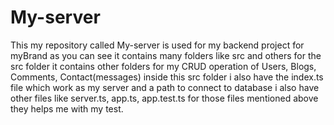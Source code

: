 # My-server
This my repository called My-server is used for my backend project for myBrand
as you can see it contains many folders like src and others
for the src folder it contains other folders for my CRUD operation of Users, Blogs, Comments, Contact(messages)
inside this src folder i also have the index.ts file which work as my server and a path to connect to database
i also have other files like server.ts, app.ts, app.test.ts
for those files mentioned above they helps me with my test.
